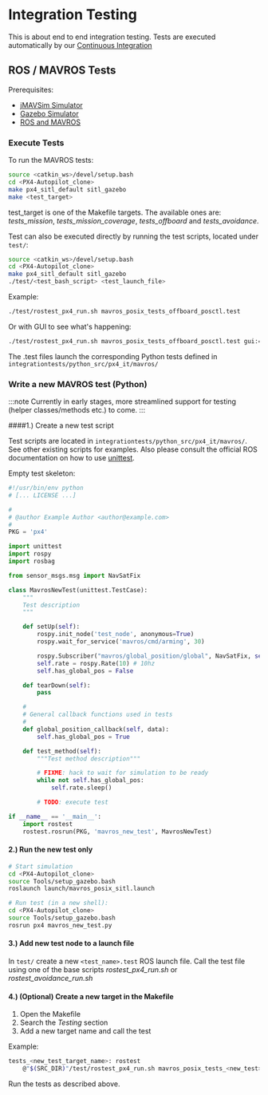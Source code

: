 # Integration Testing

This is about end to end integration testing.
Tests are executed automatically by our [Continuous Integration](../test_and_ci/continous_integration.md)

## ROS / MAVROS Tests

Prerequisites:

* [jMAVSim Simulator](../simulation/jmavsim.md)
* [Gazebo Simulator](../simulation/gazebo.md)
* [ROS and MAVROS](../simulation/ros_interface.md)

### Execute Tests

To run the MAVROS tests:

```sh
source <catkin_ws>/devel/setup.bash
cd <PX4-Autopilot_clone>
make px4_sitl_default sitl_gazebo
make <test_target>
```
test_target is one of the Makefile targets. The available ones are:
*tests_mission*, *tests_mission_coverage*, *tests_offboard* and *tests_avoidance*.

Test can also be executed directly by running the test scripts, located under `test/`:
```sh
source <catkin_ws>/devel/setup.bash
cd <PX4-Autopilot_clone>
make px4_sitl_default sitl_gazebo
./test/<test_bash_script> <test_launch_file>
```

Example:
```sh
./test/rostest_px4_run.sh mavros_posix_tests_offboard_posctl.test
```

Or with GUI to see what's happening:

```sh
./test/rostest_px4_run.sh mavros_posix_tests_offboard_posctl.test gui:=true headless:=false
```

The .test files launch the corresponding Python tests defined in `integrationtests/python_src/px4_it/mavros/`


### Write a new MAVROS test (Python)

:::note
Currently in early stages, more streamlined support for testing (helper classes/methods etc.) to come.
:::

####1.) Create a new test script

Test scripts are located in `integrationtests/python_src/px4_it/mavros/`.
See other existing scripts for examples. Also please consult the official ROS documentation on how to use [unittest](http://wiki.ros.org/unittest).


Empty test skeleton:

```python
#!/usr/bin/env python
# [... LICENSE ...]

#
# @author Example Author <author@example.com>
#
PKG = 'px4'

import unittest
import rospy
import rosbag

from sensor_msgs.msg import NavSatFix

class MavrosNewTest(unittest.TestCase):
    """
    Test description
    """

    def setUp(self):
        rospy.init_node('test_node', anonymous=True)
        rospy.wait_for_service('mavros/cmd/arming', 30)

        rospy.Subscriber("mavros/global_position/global", NavSatFix, self.global_position_callback)
        self.rate = rospy.Rate(10) # 10hz
        self.has_global_pos = False

    def tearDown(self):
        pass

    #
    # General callback functions used in tests
    #
    def global_position_callback(self, data):
        self.has_global_pos = True

    def test_method(self):
        """Test method description"""

        # FIXME: hack to wait for simulation to be ready
        while not self.has_global_pos:
            self.rate.sleep()

        # TODO: execute test

if __name__ == '__main__':
    import rostest
    rostest.rosrun(PKG, 'mavros_new_test', MavrosNewTest)
```

#### 2.) Run the new test only

```sh
# Start simulation
cd <PX4-Autopilot_clone>
source Tools/setup_gazebo.bash
roslaunch launch/mavros_posix_sitl.launch

# Run test (in a new shell):
cd <PX4-Autopilot_clone>
source Tools/setup_gazebo.bash
rosrun px4 mavros_new_test.py
```

#### 3.) Add new test node to a launch file

In `test/` create a new `<test_name>.test` ROS launch file.
Call the test file using one of the base scripts *rostest_px4_run.sh* or *rostest_avoidance_run.sh*

#### 4.) (Optional) Create a new target in the Makefile
1. Open the Makefile
2. Search the *Testing* section
3. Add a new target name and call the test

Example:
```sh
tests_<new_test_target_name>: rostest
	@"$(SRC_DIR)"/test/rostest_px4_run.sh mavros_posix_tests_<new_test>.test
```

Run the tests as described above.
